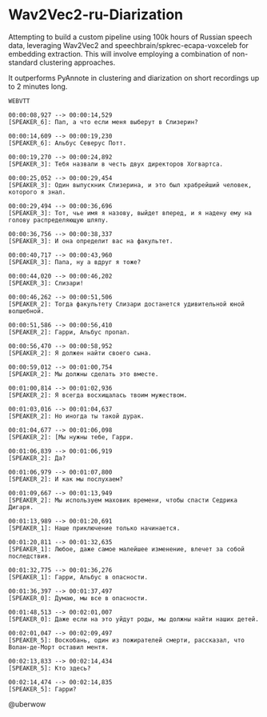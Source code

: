 # Wav2Vec2-ru-Diarization
Attempting to build a custom pipeline using 100k hours of Russian speech data, leveraging Wav2Vec2 and speechbrain/spkrec-ecapa-voxceleb for embedding extraction. 
This will involve employing a combination of non-standard clustering approaches.

It outperforms PyAnnote in clustering and diarization on short recordings up to 2 minutes long.

```
WEBVTT

00:00:08,927 --> 00:00:14,529
[SPEAKER_6]: Пап, а что если меня выберут в Слизерин?

00:00:14,609 --> 00:00:19,230
[SPEAKER_6]: Альбус Северус Потт.

00:00:19,270 --> 00:00:24,892
[SPEAKER_3]: Тебя назвали в честь двух директоров Хогвартса.

00:00:25,052 --> 00:00:29,454
[SPEAKER_3]: Один выпускник Слизерина, и это был храбрейший человек, которого я знал.

00:00:29,494 --> 00:00:36,696
[SPEAKER_3]: Тот, чье имя я назову, выйдет вперед, и я надену ему на голову распределяющую шляпу.

00:00:36,756 --> 00:00:38,337
[SPEAKER_3]: И она определит вас на факультет.

00:00:40,717 --> 00:00:43,960
[SPEAKER_3]: Папа, ну а вдруг я тоже?

00:00:44,020 --> 00:00:46,202
[SPEAKER_3]: Слизари!

00:00:46,262 --> 00:00:51,506
[SPEAKER_2]: Тогда факультету Слизари достанется удивительной юной волшебной.

00:00:51,586 --> 00:00:56,410
[SPEAKER_2]: Гарри, Альбус пропал.

00:00:56,470 --> 00:00:58,952
[SPEAKER_2]: Я должен найти своего сына.

00:00:59,012 --> 00:01:00,754
[SPEAKER_2]: Мы должны сделать это вместе.

00:01:00,814 --> 00:01:02,936
[SPEAKER_2]: Я всегда восхищалась твоим мужеством.

00:01:03,016 --> 00:01:04,637
[SPEAKER_2]: Но иногда ты такой дурак.

00:01:04,677 --> 00:01:06,098
[SPEAKER_2]: [Мы нужны тебе, Гарри.

00:01:06,839 --> 00:01:06,919
[SPEAKER_2]: Да?

00:01:06,979 --> 00:01:07,800
[SPEAKER_2]: И как мы послухаем?

00:01:09,667 --> 00:01:13,949
[SPEAKER_2]: Мы используем маховик времени, чтобы спасти Седрика Дигаря.

00:01:13,989 --> 00:01:20,691
[SPEAKER_1]: Наше приключение только начинается.

00:01:20,811 --> 00:01:32,635
[SPEAKER_1]: Любое, даже самое малейшее изменение, влечет за собой последствия.

00:01:32,775 --> 00:01:36,276
[SPEAKER_1]: Гарри, Альбус в опасности.

00:01:36,397 --> 00:01:37,497
[SPEAKER_0]: Думаю, мы все в опасности.

00:01:48,513 --> 00:02:01,007
[SPEAKER_0]: Даже если на это уйдут роды, мы должны найти наших детей.

00:02:01,047 --> 00:02:09,497
[SPEAKER_5]: Воскобань, один из пожирателей смерти, рассказал, что Волан-де-Морт оставил ментя.

00:02:13,833 --> 00:02:14,434
[SPEAKER_5]: Кто здесь?

00:02:14,474 --> 00:02:14,835
[SPEAKER_5]: Гарри?
```

@uberwow
